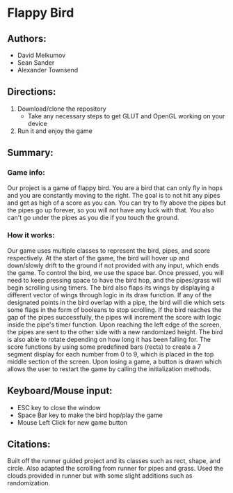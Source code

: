 # Flappy Bird

## Authors:
* David Melkumov
* Sean Sander
* Alexander Townsend

## Directions:
1. Download/clone the repository
   - Take any necessary steps to get GLUT and OpenGL working on your device
2. Run it and enjoy the game

## Summary:
### Game info:
Our project is a game of flappy bird. You are a bird
that can only fly in hops and you are constantly moving 
to the right. The goal is to not hit any pipes and get
as high of a score as you can. You can try to fly above
the pipes but the pipes go up forever, so you will not 
have any luck with that. You also can't go under the pipes
as you die if you touch the ground.

### How it works:
Our game uses multiple classes to represent the bird, pipes, and score respectively. At the start of the game, the
bird will hover up and down/slowly drift to the ground if not provided with any input, which ends the game. To control
the bird, we use the space bar. Once pressed, you will need to keep pressing space to have the bird hop, and the 
pipes/grass will begin scrolling using timers. The bird also flaps its wings by displaying a different vector of wings
through logic in its draw function. If any of the designated points in the bird overlap with a pipe, the bird will die
which sets some flags in the form of booleans to stop scrolling. If the bird reaches the gap of the pipes successfully,
the pipes will increment the score with logic inside the pipe's timer function. Upon reaching the left edge of the 
screen, the pipes are sent to the other side with a new randomized height. The bird is also able to rotate depending on 
how long it has been falling for. The score functions by using some predefined bars (rects) to create a 7 segment 
display for each number from 0 to 9, which is placed in the top middle section of the screen. Upon losing a game, a 
button is drawn which allows the user to restart the game by calling the initialization methods.

## Keyboard/Mouse input:
* ESC key to close the window
* Space Bar key to make the bird hop/play the game
* Mouse Left Click for new game button

## Citations:
Built off the runner guided project and its classes such as rect, shape, and circle. Also adapted the scrolling from
runner for pipes and grass. Used the clouds provided in runner but with some slight additions such as randomization.